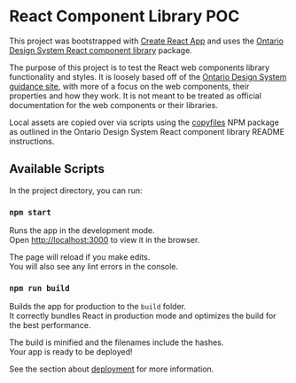 # React Component Library POC

This project was bootstrapped with [Create React App](https://github.com/facebook/create-react-app) and uses the [Ontario Design System React component library](#https://www.npmjs.com/package/@ontario-digital-service/ontario-design-system-component-library-react) package.

The purpose of this project is to test the React web components library functionality and styles. It is loosely based off of the [Ontario Design System guidance site](#https://designsystem.ontario.ca/), with more of a focus on the web components, their properties and how they work. It is not meant to be treated as official documentation for the web components or their libraries.

Local assets are copied over via scripts using the [copyfiles](https://www.npmjs.com/package/copyfiles) NPM package as outlined in the Ontario Design System React component library README instructions.

## Available Scripts

In the project directory, you can run:

### `npm start`

Runs the app in the development mode.<br>
Open [http://localhost:3000](http://localhost:3000) to view it in the browser.

The page will reload if you make edits.<br>
You will also see any lint errors in the console.

### `npm run build`

Builds the app for production to the `build` folder.<br>
It correctly bundles React in production mode and optimizes the build for the best performance.

The build is minified and the filenames include the hashes.<br>
Your app is ready to be deployed!

See the section about [deployment](https://facebook.github.io/create-react-app/docs/deployment) for more information.
